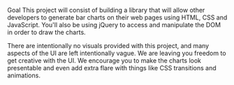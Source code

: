 Goal
This project will consist of building a library that will allow other developers to generate bar charts on their web pages using HTML, CSS and JavaScript. You'll also be using jQuery to access and manipulate the DOM in order to draw the charts.

There are intentionally no visuals provided with this project, and many aspects of the UI are left intentionally vague. We are leaving you freedom to get creative with the UI. We encourage you to make the charts look presentable and even add extra flare with things like CSS transitions and animations.
